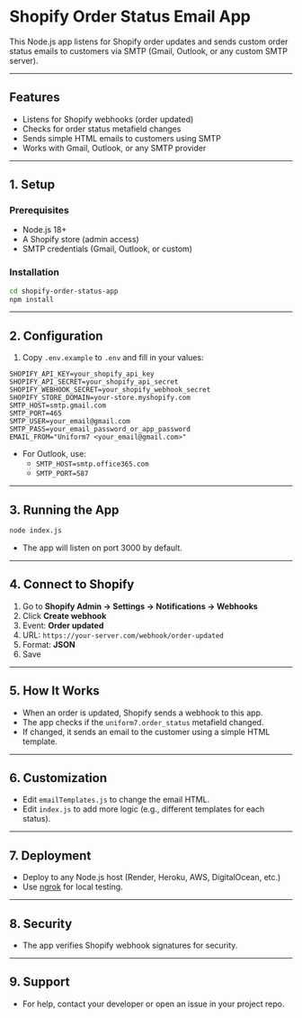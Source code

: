 # Shopify Order Status Email App

This Node.js app listens for Shopify order updates and sends custom order status emails to customers via SMTP (Gmail, Outlook, or any custom SMTP server).

---

## Features
- Listens for Shopify webhooks (order updated)
- Checks for order status metafield changes
- Sends simple HTML emails to customers using SMTP
- Works with Gmail, Outlook, or any SMTP provider

---

## 1. Setup

### Prerequisites
- Node.js 18+
- A Shopify store (admin access)
- SMTP credentials (Gmail, Outlook, or custom)

### Installation
```bash
cd shopify-order-status-app
npm install
```

---

## 2. Configuration

1. Copy `.env.example` to `.env` and fill in your values:

```
SHOPIFY_API_KEY=your_shopify_api_key
SHOPIFY_API_SECRET=your_shopify_api_secret
SHOPIFY_WEBHOOK_SECRET=your_shopify_webhook_secret
SHOPIFY_STORE_DOMAIN=your-store.myshopify.com
SMTP_HOST=smtp.gmail.com
SMTP_PORT=465
SMTP_USER=your_email@gmail.com
SMTP_PASS=your_email_password_or_app_password
EMAIL_FROM="Uniform7 <your_email@gmail.com>"
```

- For Outlook, use:
  - `SMTP_HOST=smtp.office365.com`
  - `SMTP_PORT=587`

---

## 3. Running the App

```bash
node index.js
```

- The app will listen on port 3000 by default.

---

## 4. Connect to Shopify

1. Go to **Shopify Admin → Settings → Notifications → Webhooks**
2. Click **Create webhook**
3. Event: **Order updated**
4. URL: `https://your-server.com/webhook/order-updated`
5. Format: **JSON**
6. Save

---

## 5. How It Works
- When an order is updated, Shopify sends a webhook to this app.
- The app checks if the `uniform7.order_status` metafield changed.
- If changed, it sends an email to the customer using a simple HTML template.

---

## 6. Customization
- Edit `emailTemplates.js` to change the email HTML.
- Edit `index.js` to add more logic (e.g., different templates for each status).

---

## 7. Deployment
- Deploy to any Node.js host (Render, Heroku, AWS, DigitalOcean, etc.)
- Use [ngrok](https://ngrok.com/) for local testing.

---

## 8. Security
- The app verifies Shopify webhook signatures for security.

---

## 9. Support
- For help, contact your developer or open an issue in your project repo. 